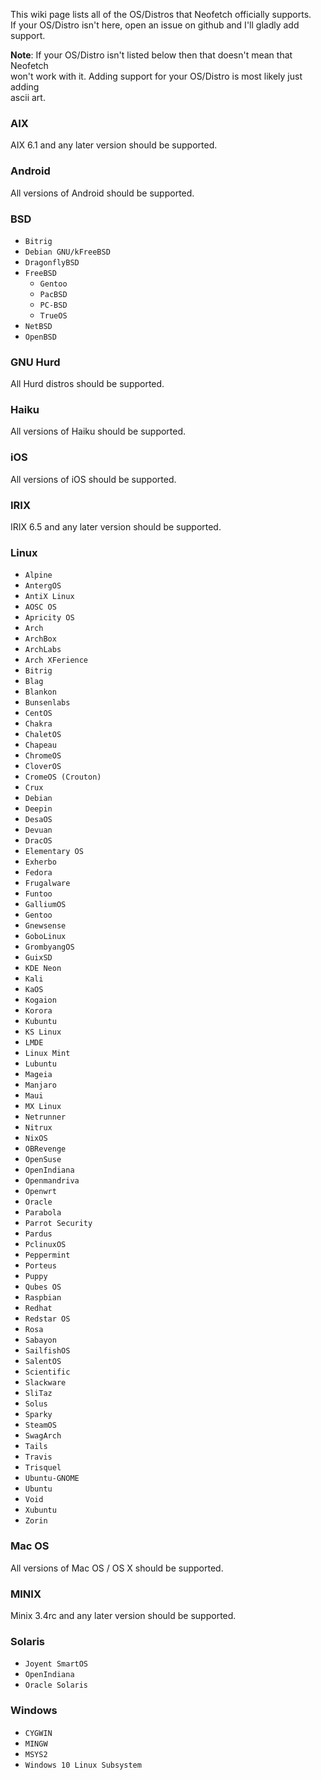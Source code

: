 This wiki page lists all of the OS/Distros that Neofetch officially supports.  
If your OS/Distro isn't here, open an issue on github and I'll gladly add support.

**Note**: If your OS/Distro isn't listed below then that doesn't mean that Neofetch  
won't work with it. Adding support for your OS/Distro is most likely just adding  
ascii art.

### AIX

AIX 6.1 and any later version should be supported.


### Android

All versions of Android should be supported.


### BSD

- `Bitrig`
- `Debian GNU/kFreeBSD`
- `DragonflyBSD`
- `FreeBSD`
    - `Gentoo`
    - `PacBSD`
    - `PC-BSD`
    - `TrueOS`
- `NetBSD`
- `OpenBSD`


### GNU Hurd

All Hurd distros should be supported.


### Haiku

All versions of Haiku should be supported.


### iOS

All versions of iOS should be supported.


### IRIX

IRIX 6.5 and any later version should be supported.


### Linux

- `Alpine`
- `AntergOS`
- `AntiX Linux`
- `AOSC OS`
- `Apricity OS`
- `Arch`
- `ArchBox`
- `ArchLabs`
- `Arch XFerience`
- `Bitrig`
- `Blag`
- `Blankon`
- `Bunsenlabs`
- `CentOS`
- `Chakra`
- `ChaletOS`
- `Chapeau`
- `ChromeOS`
- `CloverOS`
- `CromeOS (Crouton)`
- `Crux`
- `Debian`
- `Deepin`
- `DesaOS`
- `Devuan`
- `DracOS`
- `Elementary OS`
- `Exherbo`
- `Fedora`
- `Frugalware`
- `Funtoo`
- `GalliumOS`
- `Gentoo`
- `Gnewsense`
- `GoboLinux`
- `GrombyangOS`
- `GuixSD`
- `KDE Neon`
- `Kali`
- `KaOS`
- `Kogaion`
- `Korora`
- `Kubuntu`
- `KS Linux`
- `LMDE`
- `Linux Mint`
- `Lubuntu`
- `Mageia`
- `Manjaro`
- `Maui`
- `MX Linux`
- `Netrunner`
- `Nitrux`
- `NixOS`
- `OBRevenge`
- `OpenSuse`
- `OpenIndiana`
- `Openmandriva`
- `Openwrt`
- `Oracle`
- `Parabola`
- `Parrot Security`
- `Pardus`
- `PclinuxOS`
- `Peppermint`
- `Porteus`
- `Puppy`
- `Qubes OS`
- `Raspbian`
- `Redhat`
- `Redstar OS`
- `Rosa`
- `Sabayon`
- `SailfishOS`
- `SalentOS`
- `Scientific`
- `Slackware`
- `SliTaz`
- `Solus`
- `Sparky`
- `SteamOS`
- `SwagArch`
- `Tails`
- `Travis`
- `Trisquel`
- `Ubuntu-GNOME`
- `Ubuntu`
- `Void`
- `Xubuntu`
- `Zorin`


### Mac OS

All versions of Mac OS / OS X should be supported.


### MINIX

Minix 3.4rc and any later version should be supported.


### Solaris

- `Joyent SmartOS`
- `OpenIndiana`
- `Oracle Solaris`


### Windows

- `CYGWIN`
- `MINGW`
- `MSYS2`
- `Windows 10 Linux Subsystem`
